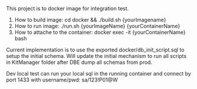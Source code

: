 This project is to docker image for integration test.

1. How to build image: cd docker && ./build.sh {yourImagename}
2. How to run image: ./run.sh {yourImageName} {yourContainerName}
3. How to attache to the container: docker exec -it {yourContainerName} bash

Current implementation is to use the exported docker/db_init_script.sql to setup the initial schema. Will update the initial mechanism to run all scripts in KitManager folder after DBE dump all schemas from prod.

Dev local test can run your local sql in the running container and connect by port 1433 with username/pwd: sa/123!P01@W